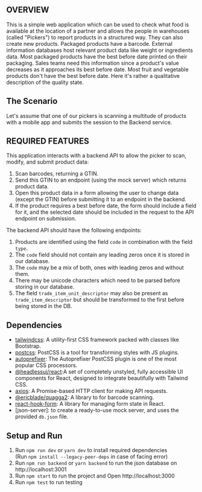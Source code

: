 ## OVERVIEW 
  This is a simple web application which can be used to check what food is available at the location of a partner and
  allows the people in warehouses (called "Pickers") to report products in a structured way. They can also create new products. Packaged products have a barcode. External information databases host relevant product data like weight or ingredients data. Most packaged products have the best before date printed on their packaging. Sales teams need this information since a product's value decreases as it approaches its best before date. Most fruit and vegetable products don't have the best before date. Here it's rather a qualitative description of the quality state.

## The Scenario
Let's assume that one of our pickers is scanning a multitude of products with a mobile app and submits the session to the Backend service. 

## REQUIRED FEATURES 
This application interacts with a backend API to allow the picker to scan, modify, and submit product data:

1. Scan barcodes, returning a GTIN.
2. Send this GTIN to an endpoint (using the mock server) which returns product data.
3. Open this product data in a form allowing the user to change data (except the GTIN) before submitting it to an endpoint in the backend.
4. If the product requires a best before date, the form should include a field for it, and the selected date should be included in the request to the API endpoint on submission.

The backend API should have the following endpoints:

1. Products are identified using the field `code` in combination with the field `type`.
2. The `code` field should not contain any leading zeros once it is stored in our database.
3. The `code` may be a mix of both, ones with leading zeros and without them.
4. There may be unicode characters which need to be parsed before storing in our database.
5. The field `trade_item_unit_descriptor` may also be present as `trade_item_descriptor` but should be transformed to the first before being stored in the DB.


## Dependencies
- [tailwindcss](https://tailwindcss.com/): A utility-first CSS framework packed with classes like Bootstrap.
- [postcss](https://www.npmjs.com/package/postcss): PostCSS is a tool for transforming styles with JS plugins.
- [autoprefixer](https://github.com/postcss/autoprefixer): The Autoprefixer PostCSS plugin is one of the most popular CSS
  processors.
- [@headlessui/react](https://www.npmjs.com/package/@headlessui/react):A set of completely unstyled, fully 
  accessible UI components for React, designed to integrate beautifully with Tailwind CSS.
- [axios](https://github.com/axios/axios): A Promise-based HTTP client for making API requests.
- [@ericblade/quagga2](https://github.com/ericblade/quagga2): A library to for barcode scanning.
- [react-hook-form](https://react-hook-form.com/): A library for managing form state in React.
- [json-server]: to create a ready-to-use mock server, and uses the provided `db.json` file.

## Setup and Run
1. Run `npm run dev` or `yarn dev` to install required dependencies <br />
  (Run `npm install --legacy-peer-deps` in case of facing error)
2. Run `npm run backend` or `yarn backend` to run the json database on http://localhost:3001
3. Run `npm start` to run the project and Open http://localhost:3000
4. Run `npm test` to run testing

